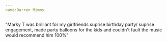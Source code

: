 ```yaml
---
name:Darren Mimms
---
```


"Marky T was brilliant for my girlfriends suprise birthday party/ suprise engagement, made party balloons for the kids and couldn't fault the music would recommend him 100%"
